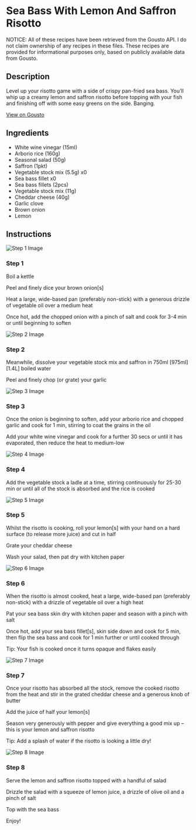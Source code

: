 # Sea Bass With Lemon And Saffron Risotto

NOTICE: All of these recipes have been retrieved from the Gousto API. I do not claim ownership of any recipes in these files. These recipes are provided for informational purposes only, based on publicly available data from Gousto.

## Description

Level up your risotto game with a side of crispy pan-fried sea bass. You’ll whip up a creamy lemon and saffron risotto before topping with your fish and finishing off with some easy greens on the side. Banging.

[View on Gousto](https://www.gousto.co.uk/recipes/cookbook/sea-bass-pea-shoots-on-saffron-risotto)

## Ingredients

- White wine vinegar (15ml)
- Arborio rice (160g)
- Seasonal salad (50g)
- Saffron (1pkt)
- Vegetable stock mix (5.5g) x0
- Sea bass fillet x0
- Sea bass fillets (2pcs)
- Vegetable stock mix (11g)
- Cheddar cheese (40g)
- Garlic clove
- Brown onion
- Lemon

## Instructions

![Step 1 Image](https://production-media.gousto.co.uk/cms/recipe-step-image/Step-1-1721725757472-x200.jpg)

### Step 1

Boil a kettle

Peel and finely dice your brown onion[s]

Heat a large, wide-based pan (preferably non-stick) with a generous drizzle of vegetable oil over a medium heat

Once hot, add the chopped onion with a pinch of salt and cook for 3-4 min or until beginning to soften

![Step 2 Image](https://production-media.gousto.co.uk/cms/recipe-step-image/Step-2-1721725761199-x200.jpg)

### Step 2

Meanwhile, dissolve your vegetable stock mix and saffron in 750ml <span class="text-purple">[975ml]</span> <span class="text-danger">[1.4L] </span>boiled water

Peel and finely chop (or grate) your garlic

![Step 3 Image](https://production-media.gousto.co.uk/cms/recipe-step-image/Step-3-1721725765754-x200.jpg)

### Step 3

Once the onion is beginning to soften, add your arborio rice and chopped garlic and cook for 1 min, stirring to coat the grains in the oil

Add your white wine vinegar and cook for a further 30 secs or until it has evaporated, then reduce the heat to medium-low

![Step 4 Image](https://production-media.gousto.co.uk/cms/recipe-step-image/Step-4-1721725769641-x200.jpg)

### Step 4

Add the vegetable stock a ladle at a time, stirring continuously for 25-30 min or until all of the stock is absorbed and the rice is cooked

![Step 5 Image](https://production-media.gousto.co.uk/cms/recipe-step-image/Step-5-1721725779629-x200.jpg)

### Step 5

Whilst the risotto is cooking, roll your lemon[s] with your hand on a hard surface (to release more juice) and cut in half

Grate your cheddar cheese

Wash your salad, then pat dry with kitchen paper

![Step 6 Image](https://production-media.gousto.co.uk/cms/recipe-step-image/Step-6-1721725789114-x200.jpg)

### Step 6

When the risotto is almost cooked, heat a large, wide-based pan (preferably non-stick) with a drizzle of vegetable oil over a high heat

Pat your sea bass skin dry with kitchen paper and season with a pinch with salt

Once hot, add your sea bass fillet[s], skin side down and cook for 5 min, then flip the sea bass and cook for 1 min further or until cooked through

Tip: Your fish is cooked once it turns opaque and flakes easily

![Step 7 Image](https://production-media.gousto.co.uk/cms/recipe-step-image/Step-7-1721725795107-x200.jpg)

### Step 7

Once your risotto has absorbed all the stock, remove the cooked risotto from the heat and stir in the grated cheddar cheese and a generous knob of butter

Add the juice of half your lemon[s]

Season very generously with pepper and give everything a good mix up – this is your lemon and saffron risotto

Tip: Add a splash of water if the risotto is looking a little dry!

![Step 8 Image](https://production-media.gousto.co.uk/cms/recipe-step-image/18-06-24_08h20m06s-APIC-1718808359763-x200.jpg)

### Step 8

Serve the lemon and saffron risotto topped with a handful of salad

Drizzle the salad with a squeeze of lemon juice, a drizzle of olive oil and a pinch of salt

Top with the sea bass

Enjoy!


